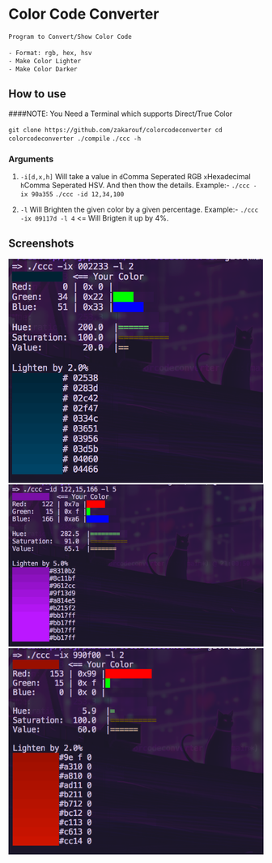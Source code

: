 # Color Code Converter
    
    Program to Convert/Show Color Code
    
    - Format: rgb, hex, hsv
    - Make Color Lighter
    - Make Color Darker

## How to use
####NOTE: You Need a Terminal which supports Direct/True Color

`
git clone https://github.com/zakarouf/colorcodeconverter
cd colorcodeconverter
./compile
`
`
./ccc -h
`

### Arguments
1. `-i[d,x,h]`
    Will take a value in `d`Comma Seperated RGB `x`Hexadecimal `h`Comma Seperated HSV. And then thow the details.
    Example:-
    `./ccc -ix 90a355`
    `./ccc -id 12,34,100`

2. `-l`
    Will Brighten the given color by a given percentage.
    Example:-
    `./ccc -ix 09117d -l 4` <= Will Brigten it up by 4%.


## Screenshots

![1](docs/scr/scr1.png?raw=true)
![2](docs/scr/scr2.png?raw=true)
![3](docs/scr/scr3.png?raw=true)